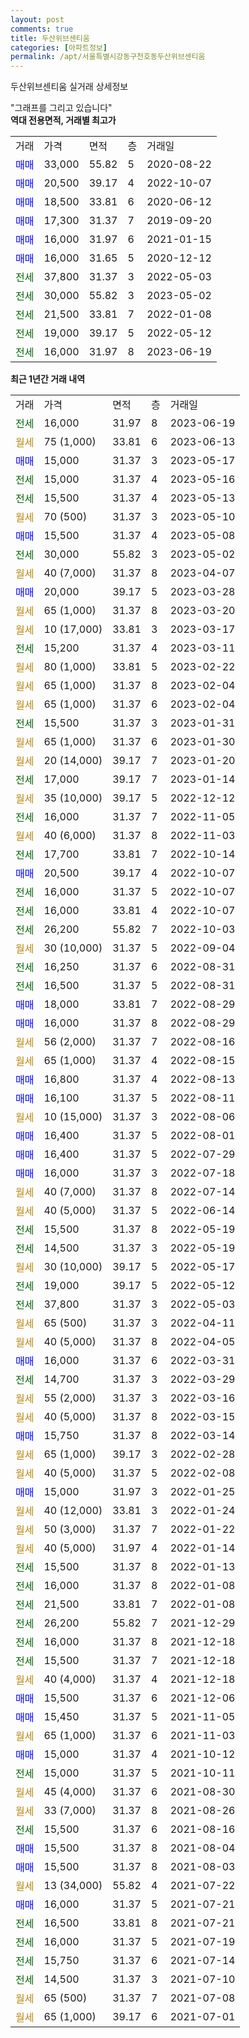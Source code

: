 ```yaml
---
layout: post
comments: true
title: 두산위브센티움
categories: [아파트정보]
permalink: /apt/서울특별시강동구천호동두산위브센티움
---
```


두산위브센티움 실거래 상세정보

<script type="text/javascript">
  google.charts.load('current', {'packages':['line', 'corechart']});
  google.charts.setOnLoadCallback(drawChart);

  function drawChart() {
    var data = new google.visualization.DataTable();
    data.addColumn('date', '거래일');
    data.addColumn('number', "매매");
    data.addColumn('number', "전세");
    data.addColumn('number', "전매");

    data.addRows([[new Date(Date.parse("2023-06-19")), null, 16000, null], [new Date(Date.parse("2023-06-13")), null, null, null], [new Date(Date.parse("2023-05-17")), 15000, null, null], [new Date(Date.parse("2023-05-16")), null, 15000, null], [new Date(Date.parse("2023-05-13")), null, 15500, null], [new Date(Date.parse("2023-05-10")), null, null, null], [new Date(Date.parse("2023-05-08")), 15500, null, null], [new Date(Date.parse("2023-05-02")), null, 30000, null], [new Date(Date.parse("2023-04-07")), null, null, null], [new Date(Date.parse("2023-03-28")), 20000, null, null], [new Date(Date.parse("2023-03-20")), null, null, null], [new Date(Date.parse("2023-03-17")), null, null, null], [new Date(Date.parse("2023-03-11")), null, 15200, null], [new Date(Date.parse("2023-02-22")), null, null, null], [new Date(Date.parse("2023-02-04")), null, null, null], [new Date(Date.parse("2023-02-04")), null, null, null], [new Date(Date.parse("2023-01-31")), null, 15500, null], [new Date(Date.parse("2023-01-30")), null, null, null], [new Date(Date.parse("2023-01-20")), null, null, null], [new Date(Date.parse("2023-01-14")), null, 17000, null], [new Date(Date.parse("2022-12-12")), null, null, null], [new Date(Date.parse("2022-11-05")), null, 16000, null], [new Date(Date.parse("2022-11-03")), null, null, null], [new Date(Date.parse("2022-10-14")), null, 17700, null], [new Date(Date.parse("2022-10-07")), 20500, null, null], [new Date(Date.parse("2022-10-07")), null, 16000, null], [new Date(Date.parse("2022-10-07")), null, 16000, null], [new Date(Date.parse("2022-10-03")), null, 26200, null], [new Date(Date.parse("2022-09-04")), null, null, null], [new Date(Date.parse("2022-08-31")), null, 16250, null], [new Date(Date.parse("2022-08-31")), null, 16500, null], [new Date(Date.parse("2022-08-29")), 18000, null, null], [new Date(Date.parse("2022-08-29")), 16000, null, null], [new Date(Date.parse("2022-08-16")), null, null, null], [new Date(Date.parse("2022-08-15")), null, null, null], [new Date(Date.parse("2022-08-13")), 16800, null, null], [new Date(Date.parse("2022-08-11")), 16100, null, null], [new Date(Date.parse("2022-08-06")), null, null, null], [new Date(Date.parse("2022-08-01")), 16400, null, null], [new Date(Date.parse("2022-07-29")), 16400, null, null], [new Date(Date.parse("2022-07-18")), 16000, null, null], [new Date(Date.parse("2022-07-14")), null, null, null], [new Date(Date.parse("2022-06-14")), null, null, null], [new Date(Date.parse("2022-05-19")), null, 15500, null], [new Date(Date.parse("2022-05-19")), null, 14500, null], [new Date(Date.parse("2022-05-17")), null, null, null], [new Date(Date.parse("2022-05-12")), null, 19000, null], [new Date(Date.parse("2022-05-03")), null, 37800, null], [new Date(Date.parse("2022-04-11")), null, null, null], [new Date(Date.parse("2022-04-05")), null, null, null], [new Date(Date.parse("2022-03-31")), 16000, null, null], [new Date(Date.parse("2022-03-29")), null, 14700, null], [new Date(Date.parse("2022-03-16")), null, null, null], [new Date(Date.parse("2022-03-15")), null, null, null], [new Date(Date.parse("2022-03-14")), 15750, null, null], [new Date(Date.parse("2022-02-28")), null, null, null], [new Date(Date.parse("2022-02-08")), null, null, null], [new Date(Date.parse("2022-01-25")), 15000, null, null], [new Date(Date.parse("2022-01-24")), null, null, null], [new Date(Date.parse("2022-01-22")), null, null, null], [new Date(Date.parse("2022-01-14")), null, null, null], [new Date(Date.parse("2022-01-13")), null, 15500, null], [new Date(Date.parse("2022-01-08")), null, 16000, null], [new Date(Date.parse("2022-01-08")), null, 21500, null], [new Date(Date.parse("2021-12-29")), null, 26200, null], [new Date(Date.parse("2021-12-18")), null, 16000, null], [new Date(Date.parse("2021-12-18")), null, 15500, null], [new Date(Date.parse("2021-12-18")), null, null, null], [new Date(Date.parse("2021-12-06")), 15500, null, null], [new Date(Date.parse("2021-11-05")), 15450, null, null], [new Date(Date.parse("2021-11-03")), null, null, null], [new Date(Date.parse("2021-10-12")), 15000, null, null], [new Date(Date.parse("2021-10-11")), null, 15000, null], [new Date(Date.parse("2021-08-30")), null, null, null], [new Date(Date.parse("2021-08-26")), null, null, null], [new Date(Date.parse("2021-08-16")), null, 15500, null], [new Date(Date.parse("2021-08-04")), 15500, null, null], [new Date(Date.parse("2021-08-03")), 15500, null, null], [new Date(Date.parse("2021-07-22")), null, null, null], [new Date(Date.parse("2021-07-21")), 16000, null, null], [new Date(Date.parse("2021-07-21")), null, 16500, null], [new Date(Date.parse("2021-07-19")), null, 16000, null], [new Date(Date.parse("2021-07-14")), null, 15750, null], [new Date(Date.parse("2021-07-10")), null, 14500, null], [new Date(Date.parse("2021-07-08")), null, null, null], [new Date(Date.parse("2021-07-01")), null, null, null]]);

    var options = {
      hAxis: {
        format: 'yyyy/MM/dd'
      },    
      lineWidth: 0,
      pointsVisible: true,    
      title: '최근 1년간 유형별 실거래가 분포',
      legend: { position: 'bottom' }
    };

    var formatter = new google.visualization.NumberFormat({pattern:'###,###'} );
    formatter.format(data, 1);
    formatter.format(data, 2);
    
    setTimeout(function() {
        var chart = new google.visualization.LineChart(document.getElementById('columnchart_material'));
        chart.draw(data, (options));
        document.getElementById('loading').style.display = 'none';
    }, 200);
  }
</script>


<div id="loading" style="z-index:20; display: block; margin-left: 0px">"그래프를 그리고 있습니다"</div>
<div id="columnchart_material" style="width: 95%; margin-left: 0px; display: block"></div>
<!-- contents start -->
<b>역대 전용면적, 거래별 최고가</b>
<table class="sortable">
    <tr>
      <td>거래</td>
      <td>가격</td>
      <td>면적</td>
      <td>층</td>
      <td>거래일</td>
    </tr>
        <tr>
          <td><a style="color: blue">매매</a></td>
          <td>33,000</td>
          <td>55.82</td>
          <td>5</td>
          <td>2020-08-22</td>
        </tr>            <tr>
          <td><a style="color: blue">매매</a></td>
          <td>20,500</td>
          <td>39.17</td>
          <td>4</td>
          <td>2022-10-07</td>
        </tr>            <tr>
          <td><a style="color: blue">매매</a></td>
          <td>18,500</td>
          <td>33.81</td>
          <td>6</td>
          <td>2020-06-12</td>
        </tr>            <tr>
          <td><a style="color: blue">매매</a></td>
          <td>17,300</td>
          <td>31.37</td>
          <td>7</td>
          <td>2019-09-20</td>
        </tr>            <tr>
          <td><a style="color: blue">매매</a></td>
          <td>16,000</td>
          <td>31.97</td>
          <td>6</td>
          <td>2021-01-15</td>
        </tr>            <tr>
          <td><a style="color: blue">매매</a></td>
          <td>16,000</td>
          <td>31.65</td>
          <td>5</td>
          <td>2020-12-12</td>
        </tr>        
        <tr>
              <td><a style="color: darkgreen">전세</a></td>
              <td>37,800</td>
              <td>31.37</td>
              <td>3</td>
              <td>2022-05-03</td>
            </tr>            <tr>
              <td><a style="color: darkgreen">전세</a></td>
              <td>30,000</td>
              <td>55.82</td>
              <td>3</td>
              <td>2023-05-02</td>
            </tr>            <tr>
              <td><a style="color: darkgreen">전세</a></td>
              <td>21,500</td>
              <td>33.81</td>
              <td>7</td>
              <td>2022-01-08</td>
            </tr>            <tr>
              <td><a style="color: darkgreen">전세</a></td>
              <td>19,000</td>
              <td>39.17</td>
              <td>5</td>
              <td>2022-05-12</td>
            </tr>            <tr>
              <td><a style="color: darkgreen">전세</a></td>
              <td>16,000</td>
              <td>31.97</td>
              <td>8</td>
              <td>2023-06-19</td>
            </tr>        
    
</table>

<b>최근 1년간 거래 내역</b>

<table class="sortable">
    <tr>
      <td>거래</td>
      <td>가격</td>
      <td>면적</td>
      <td>층</td>
      <td>거래일</td>
    </tr>
    <tr>
      <td><a style="color: darkgreen">전세</a></td>
      <td>16,000</td>
      <td>31.97</td>
      <td>8</td>
      <td>2023-06-19</td>
    </tr>          <tr>
      <td><a style="color: darkgoldenrod">월세</a></td>
      <td>75 (1,000)</td>
      <td>33.81</td>
      <td>6</td>
      <td>2023-06-13</td>
    </tr>          <tr>
      <td><a style="color: blue">매매</a></td>
      <td>15,000</td>
      <td>31.37</td>
      <td>3</td>
      <td>2023-05-17</td>
    </tr>          <tr>
      <td><a style="color: darkgreen">전세</a></td>
      <td>15,000</td>
      <td>31.37</td>
      <td>4</td>
      <td>2023-05-16</td>
    </tr>          <tr>
      <td><a style="color: darkgreen">전세</a></td>
      <td>15,500</td>
      <td>31.37</td>
      <td>4</td>
      <td>2023-05-13</td>
    </tr>          <tr>
      <td><a style="color: darkgoldenrod">월세</a></td>
      <td>70 (500)</td>
      <td>31.37</td>
      <td>3</td>
      <td>2023-05-10</td>
    </tr>          <tr>
      <td><a style="color: blue">매매</a></td>
      <td>15,500</td>
      <td>31.37</td>
      <td>4</td>
      <td>2023-05-08</td>
    </tr>          <tr>
      <td><a style="color: darkgreen">전세</a></td>
      <td>30,000</td>
      <td>55.82</td>
      <td>3</td>
      <td>2023-05-02</td>
    </tr>          <tr>
      <td><a style="color: darkgoldenrod">월세</a></td>
      <td>40 (7,000)</td>
      <td>31.37</td>
      <td>8</td>
      <td>2023-04-07</td>
    </tr>          <tr>
      <td><a style="color: blue">매매</a></td>
      <td>20,000</td>
      <td>39.17</td>
      <td>5</td>
      <td>2023-03-28</td>
    </tr>          <tr>
      <td><a style="color: darkgoldenrod">월세</a></td>
      <td>65 (1,000)</td>
      <td>31.37</td>
      <td>8</td>
      <td>2023-03-20</td>
    </tr>          <tr>
      <td><a style="color: darkgoldenrod">월세</a></td>
      <td>10 (17,000)</td>
      <td>33.81</td>
      <td>3</td>
      <td>2023-03-17</td>
    </tr>          <tr>
      <td><a style="color: darkgreen">전세</a></td>
      <td>15,200</td>
      <td>31.37</td>
      <td>4</td>
      <td>2023-03-11</td>
    </tr>          <tr>
      <td><a style="color: darkgoldenrod">월세</a></td>
      <td>80 (1,000)</td>
      <td>33.81</td>
      <td>5</td>
      <td>2023-02-22</td>
    </tr>          <tr>
      <td><a style="color: darkgoldenrod">월세</a></td>
      <td>65 (1,000)</td>
      <td>31.37</td>
      <td>8</td>
      <td>2023-02-04</td>
    </tr>          <tr>
      <td><a style="color: darkgoldenrod">월세</a></td>
      <td>65 (1,000)</td>
      <td>31.37</td>
      <td>6</td>
      <td>2023-02-04</td>
    </tr>          <tr>
      <td><a style="color: darkgreen">전세</a></td>
      <td>15,500</td>
      <td>31.37</td>
      <td>3</td>
      <td>2023-01-31</td>
    </tr>          <tr>
      <td><a style="color: darkgoldenrod">월세</a></td>
      <td>65 (1,000)</td>
      <td>31.37</td>
      <td>6</td>
      <td>2023-01-30</td>
    </tr>          <tr>
      <td><a style="color: darkgoldenrod">월세</a></td>
      <td>20 (14,000)</td>
      <td>39.17</td>
      <td>7</td>
      <td>2023-01-20</td>
    </tr>          <tr>
      <td><a style="color: darkgreen">전세</a></td>
      <td>17,000</td>
      <td>39.17</td>
      <td>7</td>
      <td>2023-01-14</td>
    </tr>          <tr>
      <td><a style="color: darkgoldenrod">월세</a></td>
      <td>35 (10,000)</td>
      <td>39.17</td>
      <td>5</td>
      <td>2022-12-12</td>
    </tr>          <tr>
      <td><a style="color: darkgreen">전세</a></td>
      <td>16,000</td>
      <td>31.37</td>
      <td>7</td>
      <td>2022-11-05</td>
    </tr>          <tr>
      <td><a style="color: darkgoldenrod">월세</a></td>
      <td>40 (6,000)</td>
      <td>31.37</td>
      <td>8</td>
      <td>2022-11-03</td>
    </tr>          <tr>
      <td><a style="color: darkgreen">전세</a></td>
      <td>17,700</td>
      <td>33.81</td>
      <td>7</td>
      <td>2022-10-14</td>
    </tr>          <tr>
      <td><a style="color: blue">매매</a></td>
      <td>20,500</td>
      <td>39.17</td>
      <td>4</td>
      <td>2022-10-07</td>
    </tr>          <tr>
      <td><a style="color: darkgreen">전세</a></td>
      <td>16,000</td>
      <td>31.37</td>
      <td>5</td>
      <td>2022-10-07</td>
    </tr>          <tr>
      <td><a style="color: darkgreen">전세</a></td>
      <td>16,000</td>
      <td>33.81</td>
      <td>4</td>
      <td>2022-10-07</td>
    </tr>          <tr>
      <td><a style="color: darkgreen">전세</a></td>
      <td>26,200</td>
      <td>55.82</td>
      <td>7</td>
      <td>2022-10-03</td>
    </tr>          <tr>
      <td><a style="color: darkgoldenrod">월세</a></td>
      <td>30 (10,000)</td>
      <td>31.37</td>
      <td>5</td>
      <td>2022-09-04</td>
    </tr>          <tr>
      <td><a style="color: darkgreen">전세</a></td>
      <td>16,250</td>
      <td>31.37</td>
      <td>6</td>
      <td>2022-08-31</td>
    </tr>          <tr>
      <td><a style="color: darkgreen">전세</a></td>
      <td>16,500</td>
      <td>31.37</td>
      <td>5</td>
      <td>2022-08-31</td>
    </tr>          <tr>
      <td><a style="color: blue">매매</a></td>
      <td>18,000</td>
      <td>33.81</td>
      <td>7</td>
      <td>2022-08-29</td>
    </tr>          <tr>
      <td><a style="color: blue">매매</a></td>
      <td>16,000</td>
      <td>31.37</td>
      <td>8</td>
      <td>2022-08-29</td>
    </tr>          <tr>
      <td><a style="color: darkgoldenrod">월세</a></td>
      <td>56 (2,000)</td>
      <td>31.37</td>
      <td>7</td>
      <td>2022-08-16</td>
    </tr>          <tr>
      <td><a style="color: darkgoldenrod">월세</a></td>
      <td>65 (1,000)</td>
      <td>31.37</td>
      <td>4</td>
      <td>2022-08-15</td>
    </tr>          <tr>
      <td><a style="color: blue">매매</a></td>
      <td>16,800</td>
      <td>31.37</td>
      <td>4</td>
      <td>2022-08-13</td>
    </tr>          <tr>
      <td><a style="color: blue">매매</a></td>
      <td>16,100</td>
      <td>31.37</td>
      <td>5</td>
      <td>2022-08-11</td>
    </tr>          <tr>
      <td><a style="color: darkgoldenrod">월세</a></td>
      <td>10 (15,000)</td>
      <td>31.37</td>
      <td>3</td>
      <td>2022-08-06</td>
    </tr>          <tr>
      <td><a style="color: blue">매매</a></td>
      <td>16,400</td>
      <td>31.37</td>
      <td>5</td>
      <td>2022-08-01</td>
    </tr>          <tr>
      <td><a style="color: blue">매매</a></td>
      <td>16,400</td>
      <td>31.37</td>
      <td>5</td>
      <td>2022-07-29</td>
    </tr>          <tr>
      <td><a style="color: blue">매매</a></td>
      <td>16,000</td>
      <td>31.37</td>
      <td>3</td>
      <td>2022-07-18</td>
    </tr>          <tr>
      <td><a style="color: darkgoldenrod">월세</a></td>
      <td>40 (7,000)</td>
      <td>31.37</td>
      <td>8</td>
      <td>2022-07-14</td>
    </tr>          <tr>
      <td><a style="color: darkgoldenrod">월세</a></td>
      <td>40 (5,000)</td>
      <td>31.37</td>
      <td>5</td>
      <td>2022-06-14</td>
    </tr>          <tr>
      <td><a style="color: darkgreen">전세</a></td>
      <td>15,500</td>
      <td>31.37</td>
      <td>8</td>
      <td>2022-05-19</td>
    </tr>          <tr>
      <td><a style="color: darkgreen">전세</a></td>
      <td>14,500</td>
      <td>31.37</td>
      <td>3</td>
      <td>2022-05-19</td>
    </tr>          <tr>
      <td><a style="color: darkgoldenrod">월세</a></td>
      <td>30 (10,000)</td>
      <td>39.17</td>
      <td>5</td>
      <td>2022-05-17</td>
    </tr>          <tr>
      <td><a style="color: darkgreen">전세</a></td>
      <td>19,000</td>
      <td>39.17</td>
      <td>5</td>
      <td>2022-05-12</td>
    </tr>          <tr>
      <td><a style="color: darkgreen">전세</a></td>
      <td>37,800</td>
      <td>31.37</td>
      <td>3</td>
      <td>2022-05-03</td>
    </tr>          <tr>
      <td><a style="color: darkgoldenrod">월세</a></td>
      <td>65 (500)</td>
      <td>31.37</td>
      <td>3</td>
      <td>2022-04-11</td>
    </tr>          <tr>
      <td><a style="color: darkgoldenrod">월세</a></td>
      <td>40 (5,000)</td>
      <td>31.37</td>
      <td>8</td>
      <td>2022-04-05</td>
    </tr>          <tr>
      <td><a style="color: blue">매매</a></td>
      <td>16,000</td>
      <td>31.37</td>
      <td>6</td>
      <td>2022-03-31</td>
    </tr>          <tr>
      <td><a style="color: darkgreen">전세</a></td>
      <td>14,700</td>
      <td>31.37</td>
      <td>3</td>
      <td>2022-03-29</td>
    </tr>          <tr>
      <td><a style="color: darkgoldenrod">월세</a></td>
      <td>55 (2,000)</td>
      <td>31.37</td>
      <td>3</td>
      <td>2022-03-16</td>
    </tr>          <tr>
      <td><a style="color: darkgoldenrod">월세</a></td>
      <td>40 (5,000)</td>
      <td>31.37</td>
      <td>8</td>
      <td>2022-03-15</td>
    </tr>          <tr>
      <td><a style="color: blue">매매</a></td>
      <td>15,750</td>
      <td>31.37</td>
      <td>8</td>
      <td>2022-03-14</td>
    </tr>          <tr>
      <td><a style="color: darkgoldenrod">월세</a></td>
      <td>65 (1,000)</td>
      <td>39.17</td>
      <td>3</td>
      <td>2022-02-28</td>
    </tr>          <tr>
      <td><a style="color: darkgoldenrod">월세</a></td>
      <td>40 (5,000)</td>
      <td>31.37</td>
      <td>5</td>
      <td>2022-02-08</td>
    </tr>          <tr>
      <td><a style="color: blue">매매</a></td>
      <td>15,000</td>
      <td>31.97</td>
      <td>3</td>
      <td>2022-01-25</td>
    </tr>          <tr>
      <td><a style="color: darkgoldenrod">월세</a></td>
      <td>40 (12,000)</td>
      <td>33.81</td>
      <td>3</td>
      <td>2022-01-24</td>
    </tr>          <tr>
      <td><a style="color: darkgoldenrod">월세</a></td>
      <td>50 (3,000)</td>
      <td>31.37</td>
      <td>7</td>
      <td>2022-01-22</td>
    </tr>          <tr>
      <td><a style="color: darkgoldenrod">월세</a></td>
      <td>40 (5,000)</td>
      <td>31.97</td>
      <td>4</td>
      <td>2022-01-14</td>
    </tr>          <tr>
      <td><a style="color: darkgreen">전세</a></td>
      <td>15,500</td>
      <td>31.37</td>
      <td>8</td>
      <td>2022-01-13</td>
    </tr>          <tr>
      <td><a style="color: darkgreen">전세</a></td>
      <td>16,000</td>
      <td>31.37</td>
      <td>8</td>
      <td>2022-01-08</td>
    </tr>          <tr>
      <td><a style="color: darkgreen">전세</a></td>
      <td>21,500</td>
      <td>33.81</td>
      <td>7</td>
      <td>2022-01-08</td>
    </tr>          <tr>
      <td><a style="color: darkgreen">전세</a></td>
      <td>26,200</td>
      <td>55.82</td>
      <td>7</td>
      <td>2021-12-29</td>
    </tr>          <tr>
      <td><a style="color: darkgreen">전세</a></td>
      <td>16,000</td>
      <td>31.37</td>
      <td>8</td>
      <td>2021-12-18</td>
    </tr>          <tr>
      <td><a style="color: darkgreen">전세</a></td>
      <td>15,500</td>
      <td>31.37</td>
      <td>7</td>
      <td>2021-12-18</td>
    </tr>          <tr>
      <td><a style="color: darkgoldenrod">월세</a></td>
      <td>40 (4,000)</td>
      <td>31.37</td>
      <td>4</td>
      <td>2021-12-18</td>
    </tr>          <tr>
      <td><a style="color: blue">매매</a></td>
      <td>15,500</td>
      <td>31.37</td>
      <td>6</td>
      <td>2021-12-06</td>
    </tr>          <tr>
      <td><a style="color: blue">매매</a></td>
      <td>15,450</td>
      <td>31.37</td>
      <td>5</td>
      <td>2021-11-05</td>
    </tr>          <tr>
      <td><a style="color: darkgoldenrod">월세</a></td>
      <td>65 (1,000)</td>
      <td>31.37</td>
      <td>6</td>
      <td>2021-11-03</td>
    </tr>          <tr>
      <td><a style="color: blue">매매</a></td>
      <td>15,000</td>
      <td>31.37</td>
      <td>4</td>
      <td>2021-10-12</td>
    </tr>          <tr>
      <td><a style="color: darkgreen">전세</a></td>
      <td>15,000</td>
      <td>31.37</td>
      <td>5</td>
      <td>2021-10-11</td>
    </tr>          <tr>
      <td><a style="color: darkgoldenrod">월세</a></td>
      <td>45 (4,000)</td>
      <td>31.37</td>
      <td>6</td>
      <td>2021-08-30</td>
    </tr>          <tr>
      <td><a style="color: darkgoldenrod">월세</a></td>
      <td>33 (7,000)</td>
      <td>31.37</td>
      <td>8</td>
      <td>2021-08-26</td>
    </tr>          <tr>
      <td><a style="color: darkgreen">전세</a></td>
      <td>15,500</td>
      <td>31.37</td>
      <td>6</td>
      <td>2021-08-16</td>
    </tr>          <tr>
      <td><a style="color: blue">매매</a></td>
      <td>15,500</td>
      <td>31.37</td>
      <td>8</td>
      <td>2021-08-04</td>
    </tr>          <tr>
      <td><a style="color: blue">매매</a></td>
      <td>15,500</td>
      <td>31.37</td>
      <td>8</td>
      <td>2021-08-03</td>
    </tr>          <tr>
      <td><a style="color: darkgoldenrod">월세</a></td>
      <td>13 (34,000)</td>
      <td>55.82</td>
      <td>4</td>
      <td>2021-07-22</td>
    </tr>          <tr>
      <td><a style="color: blue">매매</a></td>
      <td>16,000</td>
      <td>31.37</td>
      <td>5</td>
      <td>2021-07-21</td>
    </tr>          <tr>
      <td><a style="color: darkgreen">전세</a></td>
      <td>16,500</td>
      <td>33.81</td>
      <td>8</td>
      <td>2021-07-21</td>
    </tr>          <tr>
      <td><a style="color: darkgreen">전세</a></td>
      <td>16,000</td>
      <td>31.37</td>
      <td>5</td>
      <td>2021-07-19</td>
    </tr>          <tr>
      <td><a style="color: darkgreen">전세</a></td>
      <td>15,750</td>
      <td>31.37</td>
      <td>6</td>
      <td>2021-07-14</td>
    </tr>          <tr>
      <td><a style="color: darkgreen">전세</a></td>
      <td>14,500</td>
      <td>31.37</td>
      <td>3</td>
      <td>2021-07-10</td>
    </tr>          <tr>
      <td><a style="color: darkgoldenrod">월세</a></td>
      <td>65 (500)</td>
      <td>31.37</td>
      <td>7</td>
      <td>2021-07-08</td>
    </tr>          <tr>
      <td><a style="color: darkgoldenrod">월세</a></td>
      <td>65 (1,000)</td>
      <td>39.17</td>
      <td>6</td>
      <td>2021-07-01</td>
    </tr>      </table>
<!-- contents end -->    

